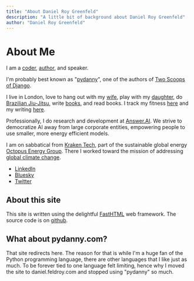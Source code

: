 ```yaml
---
title: "About Daniel Roy Greenfeld"
description: "A little bit of background about Daniel Roy Greenfeld"
author: "Daniel Roy Greenfeld"
---
```


# About Me

I am a [coder](https://github.com/pydanny), [author](/books), and speaker.

I'm probably best known as "[pydanny](https://www.google.com/search?q=pydanny)", one of the authors of [Two Scoops of Django](/books/tech). 

I live in London, love to hang out with my [wife](https://audrey.feldroy.com/), play with my [daughter](/tags/uma), do [Brazilian Jiu-Jitsu](https://en.wikipedia.org/wiki/Brazilian_jiu-jitsu), write [books](/books), and read books. I track my fitness [here](/fitness) and my writing [here](/writing-stats{}).

Professionally, I do research and development at [Answer.AI](https://www.answer.ai/). We strive to democratize AI away from large corporate entities, empowering people to use smaller, more energy efficient models.

I am on sabbatical from [Kraken Tech](https://kraken.tech/), part of the sustainable global energy  [Octopus Energy Group](https://octopusenergy.group/). There I worked toward the mission of addressing [global climate change](/tags/climate-change).

- [LinkedIn](https://www.linkedin.com/in/danielfeldroy/)
- [Bluesky](https://bsky.app/profile/pydanny.bsky.social)
- [Twitter](https://twitter.com/pydanny)

## About this site

This site is written using the delightful [FastHTML](https://fastht.ml/) web framework. The source code is on [github](https://github.com/pydanny/daniel-blog-fasthtml).

## What about pydanny.com?

That site redirects here. The reason for that is while I'm a huge fan of the Python programming language, there are other languages that I like just as much. To be forever tied to one language felt limiting, hence why I moved the site to daniel.feldroy.com and stopped using "pydanny" so much.